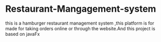 # Restaurant-Mangagement-system
this is a hamburger restaurant management system ,this platform is for made for taking orders online or through the website.And this project is based on javaFx 
